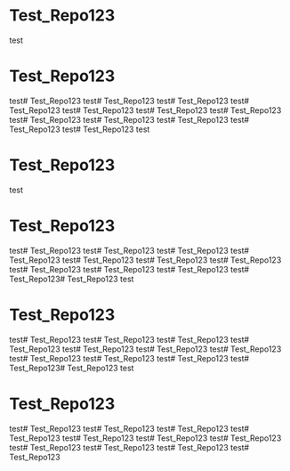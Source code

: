 # Test_Repo123
test
# Test_Repo123
test# Test_Repo123
test# Test_Repo123
test# Test_Repo123
test# Test_Repo123
test# Test_Repo123
test# Test_Repo123
test# Test_Repo123
test# Test_Repo123
test# Test_Repo123
test# Test_Repo123
test# Test_Repo123
test# Test_Repo123
test
# Test_Repo123
test
# Test_Repo123
test# Test_Repo123
test# Test_Repo123
test# Test_Repo123
test# Test_Repo123
test# Test_Repo123
test# Test_Repo123
test# Test_Repo123
test# Test_Repo123
test# Test_Repo123
test# Test_Repo123
test# Test_Repo123# Test_Repo123
test
# Test_Repo123
test# Test_Repo123
test# Test_Repo123
test# Test_Repo123
test# Test_Repo123
test# Test_Repo123
test# Test_Repo123
test# Test_Repo123
test# Test_Repo123
test# Test_Repo123
test# Test_Repo123
test# Test_Repo123# Test_Repo123
test
# Test_Repo123
test# Test_Repo123
test# Test_Repo123
test# Test_Repo123
test# Test_Repo123
test# Test_Repo123
test# Test_Repo123
test# Test_Repo123
test# Test_Repo123
test# Test_Repo123
test# Test_Repo123
test# Test_Repo123
